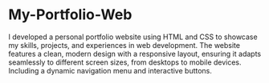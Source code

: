 # My-Portfolio-Web
I developed a personal portfolio website using HTML and CSS to showcase my skills, projects, and experiences in web development. The website features a clean, modern design with a responsive layout, ensuring it adapts seamlessly to different screen sizes, from desktops to mobile devices. Including a dynamic navigation menu and interactive buttons. 

